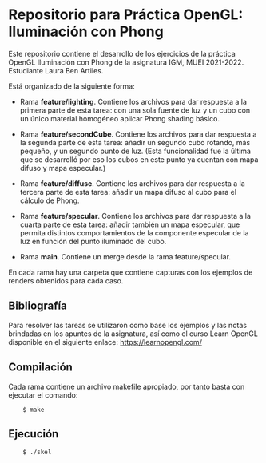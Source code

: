 # Repositorio para Práctica OpenGL: Iluminación con Phong

Este repositorio contiene el desarrollo de los ejercicios de la práctica OpenGL Iluminación con Phong de la asignatura IGM, MUEI 2021-2022. Estudiante Laura Ben Artiles.

Está organizado de la siguiente forma:

* Rama <b>feature/lighting</b>.
Contiene los archivos para dar respuesta a la primera parte de esta tarea: con una sola fuente de luz y un cubo con un único material homogéneo aplicar Phong shading básico.

* Rama <b>feature/secondCube</b>.
Contiene los archivos para dar respuesta a la segunda parte de esta tarea: añadir un segundo cubo rotando, más pequeño, y un segundo punto de luz. (Esta funcionalidad fue la última que se desarrolló por eso los cubos en este punto ya cuentan con mapa difuso y mapa especular.)

* Rama <b>feature/diffuse</b>.
Contiene los archivos para dar respuesta a la tercera parte de esta tarea: añadir un mapa difuso al cubo para el cálculo de Phong.

* Rama <b>feature/specular</b>.
Contiene los archivos para dar respuesta a la cuarta parte de esta tarea: añadir también un mapa especular, que permita distintos comportamientos de la componente especular de la luz en función del punto iluminado del cubo.

* Rama <b>main</b>. Contiene un merge desde la rama feature/specular.


En cada rama hay una carpeta que contiene capturas con los ejemplos de renders obtenidos para cada caso.

## Bibliografía
Para resolver las tareas se utilizaron como base los ejemplos y las notas brindadas en los apuntes de la asignatura, así como el curso Learn OpenGL disponible en el siguiente enlace: https://learnopengl.com/

## Compilación

Cada rama contiene un archivo makefile apropiado, por tanto basta con ejecutar el comando:

```console
    $ make
```

## Ejecución
```console
    $ ./skel
```

